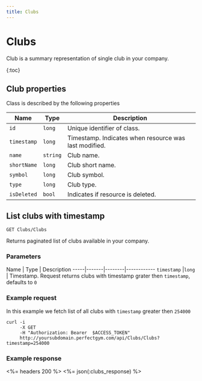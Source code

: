 ```yaml
---
title: Clubs
---
```


# Clubs

Club is a summary representation of single club in your company.

{:toc}


## <a name="properties"></a>Club properties

Class is described by the following properties

Name            | Type          | Description
-----|----------|-------------------------------------
`id`            |`long`         | Unique identifier of class.
`timestamp`    	|`long`     	| Timestamp. Indicates when resource was last modified.
`name`          |`string`       | Club name.
`shortName`     |`long`         | Club short name.
`symbol`        |`long`         | Club symbol.
`type`          |`long`         | Club type.
`isDeleted`     |`bool`         | Indicates if resource is deleted.



## List clubs with timestamp 

    GET Clubs/Clubs

Returns paginated list of clubs available in your company.


### Parameters

Name         | Type   | Description
-----|-------|--------|------------
`timestamp`  |`long`  | Timestamp. Request returns clubs with timestamp grater then `timestamp`, defaults to `0`


### Example request

In this example we fetch list of all clubs with `timestamp` greater then `254000`

``` command-line
curl -i 
     -X GET 
     -H "Authorization: Bearer  $ACCESS_TOKEN"  
     http://yoursubdomain.perfectgym.com/api/Clubs/Clubs?timestamp=254000
```


### Example response

<%= headers 200 %>
<%= json(:clubs_response) %>
